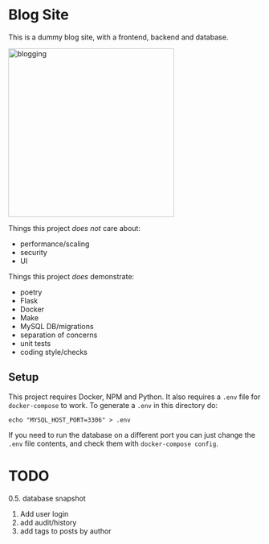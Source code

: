 # Blog Site

This is a dummy blog site, with a frontend, backend and database.

<p>
  <img width="330" height="335" src="https://imgs.xkcd.com/comics/blogging.png" alt="blogging">
</p>

Things this project _does not_ care about:
 - performance/scaling
 - security
 - UI

Things this project _does_ demonstrate:
 - poetry
 - Flask
 - Docker
 - Make
 - MySQL DB/migrations
 - separation of concerns
 - unit tests
 - coding style/checks

## Setup

This project requires Docker, NPM and Python. It also requires a `.env` file for `docker-compose` to work. To generate a `.env` in this directory do:

```shell
echo "MYSQL_HOST_PORT=3306" > .env
```

If you need to run the database on a different port you can just change the `.env` file contents, and check them with `docker-compose config`.

# TODO

0.5. database snapshot
1. Add user login
2. add audit/history
3. add tags to posts by author
